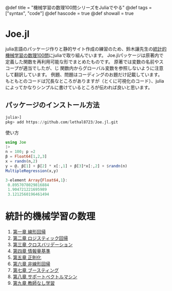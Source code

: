 @def title = "機械学習の数理100問シリーズをJuliaでやる"
@def tags = ["syntax", "code"]
@def hascode = true 
@def showall = true

# Joe.jl
julia言語のパッケージ作りと静的サイト作成の練習のため、鈴木讓先生の[統計的機械学習の数理100問](https://www.kyoritsu-pub.co.jp/series/214/)にjuliaで取り組んでいます。
Joe.jlパッケージは原著内で定義した関数を再利用可能な形でまとめたものです。
原著では変数の名前やスコープが適当でしたが、じ
関数内からグローバル変数を参照しないように注意して翻訳しています。 
例題、問題はコーディングのお題だけ記載しています。 
もともとのコードは冗長なところがありますが（とくに可視化のコード）、juliaによってかなりシンプルに書けているところが伝われば良いと思います。

## パッケージのインストール方法
```julia
julia>]
pkg> add https://github.com/lethal8723/Joe.jl.git
```
使い方

```julia
using Joe
|>
n = 100; p =2
β = Float64[1,2,3]
x = randn(n,2)
y = @. β[1] + β[2] * x[:,1] + β[3]*x[:,2] + $randn(n)
MultipleRegression(x,y)

3-element Array{Float64,1}:
 0.8957078029816884
 1.904721221695989
 3.1212560196461494
```

# 統計的機械学習の数理

1. [第一章 線形回帰](/StatisticalML/chap1/index.html)
2. [第二章 ロジスティック回帰]()
3. [第三章 クロスバリデーション]()
4. [第四章 情報量基準](/StatisticalML/chap4/)
5. [第五章 正則化]()
6. [第六章 非線形回帰]()
7. [第七章 ブースティング]()
8. [第八章 サポートベクトルマシン]()
9. [第九章 教師なし学習]()